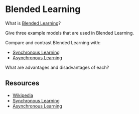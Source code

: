 # Blended Learning

What is [Blended Learning](http://www.otan.us/browse/index.cfm?fuseaction=doc&catid=33953&ref=813)?

Give three example models that are used in Blended Learning.

Compare and contrast Blended Learning with:
- [Synchronous Learning](http://www.otan.us/browse/index.cfm?fuseaction=doc&catid=23560&ref=547)
- [Asynchronous Learning](http://www.otan.us/browse/index.cfm?fuseaction=doc&catid=23559&ref=546)

What are advantages and disadvantages of each?

## Resources
- [Wikipedia](https://en.wikipedia.org/wiki/Blended_learning)
- [Synchronous Learning](https://en.wikipedia.org/wiki/Synchronous_learning)
- [Asynchronous Learning](https://en.wikipedia.org/wiki/Asynchronous_learning)
